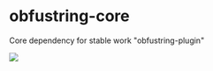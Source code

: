 # obfustring-core
Core dependency for stable work "obfustring-plugin"


[![](https://jitpack.io/v/c0nnor263/obfustring-core.svg)](https://jitpack.io/#c0nnor263/obfustring-core)

